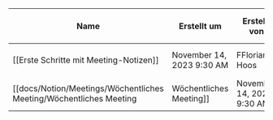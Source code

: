 |Name|Erstellt um|Erstellt von|Letzte Änderung um|Meeting-Typ|Meeting-Zeit|Teilnehmende|Zuletzt bearbeitet von|
|---|---|---|---|---|---|---|---|
|[[Erste Schritte mit Meeting-Notizen]]|November 14, 2023 9:30 AM|FFlorian Hoos|November 14, 2023 9:30 AM|Schulung|November 17, 2023 6:00 AM||FFlorian Hoos|
|[[docs/Notion/Meetings/Wöchentliches Meeting/Wöchentliches Meeting|Wöchentliches Meeting]]|November 14, 2023 9:30 AM|FFlorian Hoos|November 14, 2023 9:48 AM|Wöchentliche Team-Meetings|November 17, 2023 4:00 PM → 6:00 PM||FFlorian Hoos|